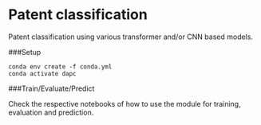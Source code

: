 # Patent classification

Patent classification using various transformer and/or CNN based models.

###Setup
```buildoutcfg
conda env create -f conda.yml
conda activate dapc
```

###Train/Evaluate/Predict

Check the respective notebooks of how to use the module for training, evaluation and prediction.


